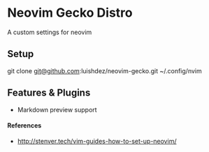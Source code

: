 # Neovim Gecko Distro

A custom settings for neovim

## Setup

git clone git@github.com:luishdez/neovim-gecko.git ~/.config/nvim

## Features & Plugins

* Markdown preview support

#### References

* http://stenver.tech/vim-guides-how-to-set-up-neovim/
